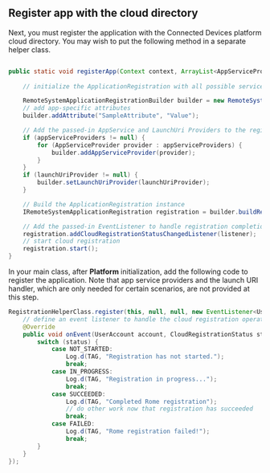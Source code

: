 
## Register app with the cloud directory

Next, you must register the application with the Connected Devices platform cloud directory. You may wish to put the following method in a separate helper class.

```Java

public static void registerApp(Context context, ArrayList<AppServiceProvider> appServiceProviders, LaunchUriProvider launchUriProvider, EventListener<UserAccount, CloudRegistrationStatus> listener) {
    
    // initialize the ApplicationRegistration with all possible services

    RemoteSystemApplicationRegistrationBuilder builder = new RemoteSystemApplicationRegistrationBuilder();
    // add app-specific attributes 
    builder.addAttribute("SampleAttribute", "Value");

    // Add the passed-in AppService and LaunchUri Providers to the registration builder
    if (appServiceProviders != null) {
        for (AppServiceProvider provider : appServiceProviders) {
            builder.addAppServiceProvider(provider);
        }
    }
    if (launchUriProvider != null) {
        builder.setLaunchUriProvider(launchUriProvider);
    }

    // Build the ApplicationRegistration instance
    IRemoteSystemApplicationRegistration registration = builder.buildRegistration();

    // Add the passed-in EventListener to handle registration completion
    registration.addCloudRegistrationStatusChangedListener(listener);
    // start cloud registration
    registration.start();
}
```

In your main class, after **Platform** initialization, add the following code to register the application. Note that app service providers and the launch URI handler, which are only needed for certain scenarios, are not provided at this step.

```Java
RegistrationHelperClass.register(this, null, null, new EventListener<UserAccount, CloudRegistrationStatus>() {
    // define an event listener to handle the cloud registration operation:
    @Override
    public void onEvent(UserAccount account, CloudRegistrationStatus status) {
        switch (status) {
            case NOT_STARTED:
                Log.d(TAG, "Registration has not started.");
                break;
            case IN_PROGRESS:
                Log.d(TAG, "Registration in progress...");
                break;
            case SUCCEEDED:
                Log.d(TAG, "Completed Rome registration");
                // do other work now that registration has succeeded
                break;
            case FAILED:
                Log.d(TAG, "Rome registration failed!");
                break;
        }
    }
});
```